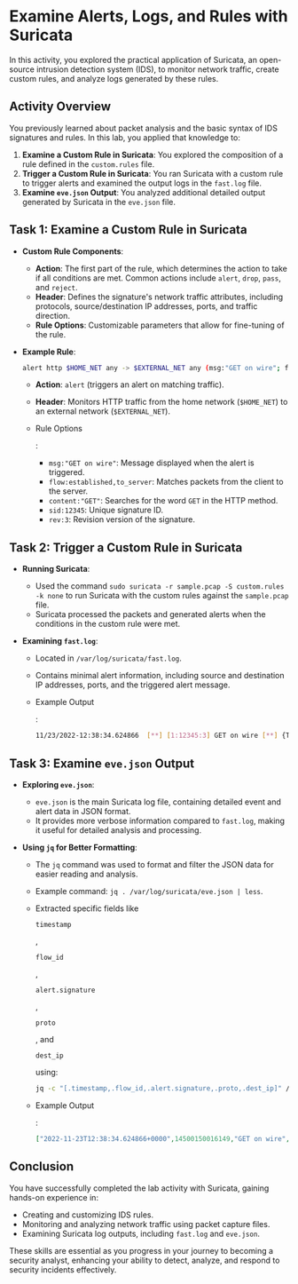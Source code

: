 # Examine Alerts, Logs, and Rules with Suricata

In this activity, you explored the practical application of Suricata, an open-source intrusion detection system (IDS), to monitor network traffic, create custom rules, and analyze logs generated by these rules.

## Activity Overview

You previously learned about packet analysis and the basic syntax of IDS signatures and rules. In this lab, you applied that knowledge to:

1. **Examine a Custom Rule in Suricata**: You explored the composition of a rule defined in the `custom.rules` file.
2. **Trigger a Custom Rule in Suricata**: You ran Suricata with a custom rule to trigger alerts and examined the output logs in the `fast.log` file.
3. **Examine `eve.json` Output**: You analyzed additional detailed output generated by Suricata in the `eve.json` file.

## Task 1: Examine a Custom Rule in Suricata

- **Custom Rule Components**:

  - **Action**: The first part of the rule, which determines the action to take if all conditions are met. Common actions include `alert`, `drop`, `pass`, and `reject`.
  - **Header**: Defines the signature's network traffic attributes, including protocols, source/destination IP addresses, ports, and traffic direction.
  - **Rule Options**: Customizable parameters that allow for fine-tuning of the rule.

- **Example Rule**:

  ```bash
  alert http $HOME_NET any -> $EXTERNAL_NET any (msg:"GET on wire"; flow:established,to_server; content:"GET"; http_method; sid:12345; rev:3;)
  ```

  - **Action**: `alert` (triggers an alert on matching traffic).

  - **Header**: Monitors HTTP traffic from the home network (`$HOME_NET`) to an external network (`$EXTERNAL_NET`).

  - Rule Options

    :

    - `msg:"GET on wire"`: Message displayed when the alert is triggered.
    - `flow:established,to_server`: Matches packets from the client to the server.
    - `content:"GET"`: Searches for the word `GET` in the HTTP method.
    - `sid:12345`: Unique signature ID.
    - `rev:3`: Revision version of the signature.

## Task 2: Trigger a Custom Rule in Suricata

- **Running Suricata**:

  - Used the command `sudo suricata -r sample.pcap -S custom.rules -k none` to run Suricata with the custom rules against the `sample.pcap` file.
  - Suricata processed the packets and generated alerts when the conditions in the custom rule were met.

- **Examining `fast.log`**:

  - Located in `/var/log/suricata/fast.log`.

  - Contains minimal alert information, including source and destination IP addresses, ports, and the triggered alert message.

  - Example Output

    :

    ```bash
    11/23/2022-12:38:34.624866  [**] [1:12345:3] GET on wire [**] {TCP} 172.21.224.2:49652 -> 142.250.1.139:80
    ```

## Task 3: Examine `eve.json` Output

- **Exploring `eve.json`**:

  - `eve.json` is the main Suricata log file, containing detailed event and alert data in JSON format.
  - It provides more verbose information compared to `fast.log`, making it useful for detailed analysis and processing.

- **Using `jq` for Better Formatting**:

  - The `jq` command was used to format and filter the JSON data for easier reading and analysis.

  - Example command: `jq . /var/log/suricata/eve.json | less`.

  - Extracted specific fields like 

    ```
    timestamp
    ```

    , 

    ```
    flow_id
    ```

    , 

    ```
    alert.signature
    ```

    , 

    ```
    proto
    ```

    , and 

    ```
    dest_ip
    ```

     using:

    ```bash
    jq -c "[.timestamp,.flow_id,.alert.signature,.proto,.dest_ip]" /var/log/suricata/eve.json
    ```

  - Example Output

    :

    ```json
    ["2022-11-23T12:38:34.624866+0000",14500150016149,"GET on wire","TCP","142.250.1.139"]
    ```

## Conclusion

You have successfully completed the lab activity with Suricata, gaining hands-on experience in:

- Creating and customizing IDS rules.
- Monitoring and analyzing network traffic using packet capture files.
- Examining Suricata log outputs, including `fast.log` and `eve.json`.

These skills are essential as you progress in your journey to becoming a security analyst, enhancing your ability to detect, analyze, and respond to security incidents effectively.